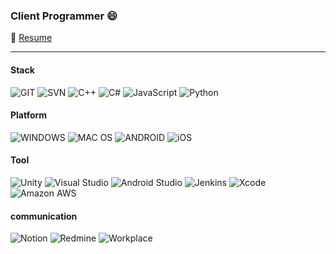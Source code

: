### Client Programmer 😄

💬 [Resume](https://ge1204h.github.io/)

---
#### Stack
![GIT](https://img.shields.io/badge/-GIT-ff6b5b?style=for-the-badge&logo=git&logoColor=white)
![SVN](https://img.shields.io/badge/-SVN-809cc9?style=for-the-badge&logo=Subversion&logoColor=white)
![C++](https://img.shields.io/badge/-C++-00599c?style=for-the-badge&logo=C%2B%2B&logoColor=white)
![C#](https://img.shields.io/badge/-C%23-239120?style=for-the-badge&logo=C%20Sharp&logoColor=white)
![JavaScript](https://img.shields.io/badge/-JavaScript-f7df1e?style=for-the-badge&logo=JavaScript&logoColor=black)
![Python](https://img.shields.io/badge/-Python-3776ab?style=for-the-badge&logo=Python&logoColor=white)

#### Platform
![WINDOWS](https://img.shields.io/badge/-WINDOWS-0089d6?style=for-the-badge&logo=Windows&logoColor=white)
![MAC OS](https://img.shields.io/badge/-MAC%20OS-000000?style=for-the-badge&logo=macOS&logoColor=white)
![ANDROID](https://img.shields.io/badge/-ANDROID-3ddc84?style=for-the-badge&logo=Android&logoColor=white)
![iOS](https://img.shields.io/badge/-iOS-000000?style=for-the-badge&logo=iOS&logoColor=white)

#### Tool
![Unity](https://img.shields.io/badge/-Unity-000000?style=for-the-badge&logo=Unity&logoColor=white)
![Visual Studio](https://img.shields.io/badge/-Visual%20Studio-5c2d91?style=for-the-badge&logo=Visual%20Studio&logoColor=white)
![Android Studio](https://img.shields.io/badge/-Android%20Studio-3ddc84?style=for-the-badge&logo=Android%20Studio&logoColor=white)
![Jenkins](https://img.shields.io/badge/-Jenkins-d24939?style=for-the-badge&logo=Jenkins&logoColor=white)
![Xcode](https://img.shields.io/badge/-Xcode-1575f9?style=for-the-badge&logo=Xcode&logoColor=white)
![Amazon AWS](https://img.shields.io/badge/-Amazon%20AWS-232f3e?style=for-the-badge&logo=Amazon%20AWS&logoColor=white)

#### communication
![Notion](https://img.shields.io/badge/-Notion-000000?style=for-the-badge&logo=Notion&logoColor=white)
![Redmine](https://img.shields.io/badge/-Redmine-8F0000?style=for-the-badge&logo=RedBubble&logoColor=white)
![Workplace](https://img.shields.io/badge/-Workplace-000000?style=for-the-badge&logo=Workplace&logoColor=white)

<!-- 주석 시작
**ge1204h/ge1204h** is a ✨ _special_ ✨ repository because its `README.md` (this file) appears on your GitHub profile.
#### Repositories
Title | Language | Desc 
--- | --- | --- 
[Project](https://github.com/ge1204h/Sample) | C# | 개인 작업물 및 샘플
[Algorithm](https://github.com/ge1204h/Algorithm) | C++ | 알고리즘 문제풀이

Here are some ideas to get you started:

- 🔭 I’m currently working on ...
- 🌱 I’m currently learning ...
- 👯 I’m looking to collaborate on ...
- 🤔 I’m looking for help with ...
- 💬 Ask me about ...
- 📫 How to reach me: ...
- 😄 Pronouns: ...
- ⚡ Fun fact: ...
- 👋
- 😀

### 💬Commit Style
```
Type: 제목(Title)

본문(Body)

꼬리말(Footer) : 생략가능
```
Type | Desc 
--- | --- 
feat | 새로운 기능을 추가할 경우
fix | 버그를 고친 경우
docs | 문서 수정한 경우
style | 코드 포맷 변경, 세미 콜론 누락, 코드 수정이 없는 경우
refactor | 프로덕션 코드 리팩토링
test | 테스트 추가, 테스트 리팩토링 (프로덕션 코드 변경 없음)
chore | 빌드 테스크 업데이트, 패키지 매니저 설정할 경우 (프로덕션 코드 변경 없음)

---

-->
